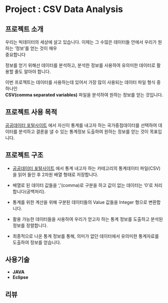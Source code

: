 # Project : CSV Data Analysis


## 프로젝트 소개

우리는 빅데이터의 세상에 살고 있습니다. 이제는 그 수많은 데이터들 안에서 우리가 원하는 ‘정보’를 얻는 것이 매우  
중요합니다

정보를 얻기 위해선 데이터를 분석하고, 분석한 정보를 사용하여 유의미한 데이터로 활용할 줄도 알아야 합니다.  


이번 프로젝트는 데이터를 사용하는데 있어서 가장 많이 사용되는 데이터 파일 형식 중 하나인  
**CSV(comma separated variables)**
파일을 분석하여 원하는 정보를 얻는 것입니다.

## 프로젝트 사용 목적
[공공데이터 포털사이트](www.data.go.kr) 에서 자신이 통계를 내고자 하는 국가중점데이터를 선택하여
데이터를 분석하고 결론을 낼 수 있는 통계정보 도출하여 원하는 정보를 얻는 것이 목표입니다.

## 프로젝트 구조
- [공공데이터 포털사이트](www.data.go.kr) 에서 통계 내고자 하는 카테고리의 통계데이터 파일(CSV)을 읽어 들인 후 2차원 배열 형태로 저장합니다.

- 배열로 된 데이터 값들을 ‘,’(comma)로 구분을 하고 값이 없는 데이터는 ‘0’로 처리합니다(공백처리).

- 통계를 위한 계산을 위해 구분된 데이터들의 Value 값들을 Integer 형으로 변환합니다.

- 활용 가능한 데이터들을 사용하여 우리가 얻고자 하는 통계 정보를 도출하고 분석된 정보를 정렬합니다.

- 최종적으로 나온 통계 정보를 통해, 의미가 없던 데이터에서 유의미한 통계자료를 도출하여 정보를 얻습니다.


## 사용기술
 - **JAVA**
- **Eclipse**
## 리뷰
